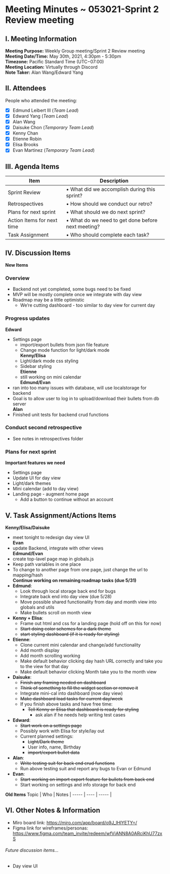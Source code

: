 # Meeting Minutes ~ 053021-Sprint 2 Review meeting  
## I. Meeting Information
**Meeting Purpose:** Weekly Group meeting/Sprint 2 Review meeting  
**Meeting Date/Time:** May 30th, 2021, 4:30pm - 5:30pm  
**Timezone:** Pacific Standard Time (UTC−07:00)  
**Meeting Location:** Virtually through Discord  
**Note Taker:** Alan Wang/Edward Yang 

## II. Attendees
People who attended the meeting:
- [x] Edmund Leibert III (*Team Lead*)
- [x] Edward Yang (*Team Lead*)
- [x] Alan Wang
- [x] Daisuke Chon (*Temporary Team Lead*)
- [x] Kenny Chan
- [x] Etienne Robin
- [x] Elisa Brooks
- [x] Evan Martinez (*Temporary Team Lead*)

## III. Agenda Items

Item | Description
---- | ----
Sprint Review| • What did we accomplish during this sprint? <br>
Retrospectives | • How should we conduct our retro? <br>
Plans for next sprint| • What should we do next sprint?<br>
Action Items for next time | • What do we need to get done before next meeting?<br>
Task Assignment | • Who should complete each task? <br>


## IV. Discussion Items

**New Items**
### Overview 
- Backend not yet completed, some bugs need to be fixed 
- MVP will be mostly complete once we integrate with day view 
- Roadmap may be a little optimistic 
  - We’re cutting dashboard - too similar to day view for current day 

### Progress updates  
**Edward**
- Settings page 
  - import/export bullets from json file feature 
  - Change mode function for light/dark mode  
**Kenny/Elisa**
  - Light/dark mode css styling
  - Sidebar styling  
**Etienne** 
  - still working on mini calendar   
**Edmund/Evan**
- ran into too many issues with database, will use localstorage for backend
- Goal is to allow user to log in to upload/download their bullets from db server  
**Alan**
- Finished unit tests for backend crud functions  
### Conduct second retrospective
- See notes in retrospectives folder  

### Plans for next sprint 
**Important features we need**
- Settings page 
- Update UI for day view 
- Light/dark themes	
- Mini calendar (add to day view) 
- Landing page - augment home page 
  - Add a button to continue without an account 

## V. Task Assignment/Actions Items 
**Kenny/Elisa/Daisuke** 
  - meet tonight to redesign day view UI   
**Evan** 
  - update Backend, integrate with other views  
**Edmund/Evan** 
  - create top-lavel page map in globals.js
  - Keep path variables in one place
  - To change to another page from one page, just change the url to mapping/hash  
**Continue working on remaining roadmap tasks (due 5/31)** 
- **Edmund**:
  - Look through local storage back end for bugs
  - Integrate back end into day view (due 5/28)
  - Move possible shared functionality from day and month view into globals and utils
  - Make bullets scroll on month view  
- **Kenny + Elisa**:
  - Frame out html and css for a landing page (hold off on this for now)
  - ~~Start doing color schemes for a dark theme~~
  - ~~start styling dashboard (if it is ready for styling)~~  
- **Etienne**:
  - Clone current mini calendar and change/add functionality
  - Add month display
  - Add month scrolling working
  - Make default behavior clicking day hash URL correctly and take you to the view for that day
  - Make default behavior clicking Month take you to the month view  
- **Daisuke**:
  - ~~Finish any framing needed on dashboard~~
  - ~~Think of something to fill the widget section or remove it~~
  - Integrate mini-cal into dashboard (now day view)
  - ~~Make dashboard load tasks for current day/week~~
  - If you finish above tasks and have free time:
    - ~~Tell Kenny or Elisa that dashboard is ready for styling~~
      - ask alan if he needs help writing test cases  
- **Edward**:
  - ~~Start work on a settings page~~
  - Possibly work with Elisa for style/lay out
  - Current planned settings:
    - ~~Light/Dark theme~~
    - User info, name, Birthday
    - ~~import/export bullet data~~  
- **Alan**:
  - ~~Write testing suit for back end crud functions~~
  - Run above testing suit and report any bugs to Evan or Edmund  
- **Evan**:
  - ~~Start working on import export feature for bullets from back end~~
  - Start working on settings and info storage for back end  


**Old Items**
Topic | Who  | Notes |
----- | ---- | ----- |


## VI. Other Notes & Information
- Miro board link: https://miro.com/app/board/o9J_lHlYETY=/
- Figma link for wireframes/personas:
https://www.figma.com/team_invite/redeem/wfViANN8A0ARciKhU77zxS

###### Future discussion items...
- Day view UI